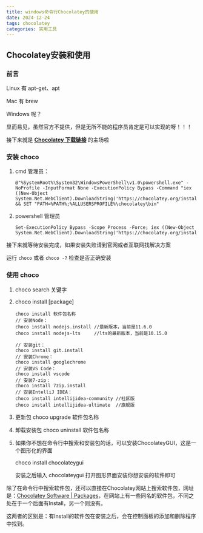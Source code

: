 ```yaml
---
title: windows命令行Chocolatey的使用
date: 2024-12-24
tags: chocolatey
categories: 实用工具
---
```


## Chocolatey安装和使用

### 前言

Linux 有 apt-get、apt

Mac 有 brew

Windows 呢？

显而易见，虽然官方不提供，但是无所不能的程序员肯定是可以实现的呀！！！

接下来就是 **[Chocolatey 下载链接](https://chocolatey.org/install#individual)** 的主场啦

### 安装 choco

1. cmd 管理员：

    ```
    @"%SystemRoot%\System32\WindowsPowerShell\v1.0\powershell.exe" -NoProfile -InputFormat None -ExecutionPolicy Bypass -Command "iex ((New-Object System.Net.WebClient).DownloadString('https://chocolatey.org/install.ps1'))" && SET "PATH=%PATH%;%ALLUSERSPROFILE%\chocolatey\bin"
    ```

2. powershell 管理员

    ```
    Set-ExecutionPolicy Bypass -Scope Process -Force; iex ((New-Object System.Net.WebClient).DownloadString('https://chocolatey.org/install.ps1'))
    ```

接下来就等待安装完成，如果安装失败请到官网或者互联网找解决方案

运行 `choco` 或者 `choco -?` 检查是否正确安装

### 使用 choco

1. choco search 关键字

2. choco install [package]

    ```shell
    choco install 软件包名称
    // 安装Node：
    choco install nodejs.install //最新版本，当前是11.6.0
    choco install nodejs-lts     //lts的最新版本，当前是10.15.0
    
    // 安装git：
    choco install git.install
    // 安装Chrome：
    choco install googlechrome
    // 安装VS Code：
    choco install vscode
    // 安装7-zip：
    choco install 7zip.install
    // 安装IntelliJ IDEA：
    choco install intellijidea-community //社区版
    choco install intellijidea-ultimate  //旗舰版
    ```

3. 更新包
    choco upgrade 软件包名称

4. 卸载安装包
    choco uninstall 软件包名称

5. 如果你不想在命令行中搜索和安装包的话，可以安装ChocolateyGUI，这是一个图形化的界面

    choco install chocolateygui

    安装之后输入 chocolateygui 打开图形界面安装你想安装的软件即可

除了在命令行中搜索软件包，还可以直接在Chocolatey网站上搜索软件包，网址是：[Chocolatey Software | Packages](https://community.chocolatey.org/packages)，在网站上有一些同名的软件包，不同之处在于一个后面有Install，另一个则没有。

这两者的区别是：有Install的软件包在安装之后，会在控制面板的添加和删除程序中找到。